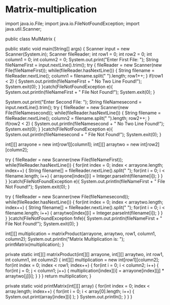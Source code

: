 # Matrix-multiplication
import java.io.File;
import java.io.FileNotFoundException;
import java.util.Scanner;

public class MulMatrix {
  
public static void main(String[] args)
{
Scanner input = new Scanner(System.in);
Scanner fileReader;
int row1 = 0;
int row2 = 0; 
int column1 = 0; 
int column2 = 0;
System.out.print("Enter First File: ");
String fileNameFirst = input.nextLine().trim();
try
{
fileReader = new Scanner(new File(fileNameFirst));
while(fileReader.hasNextLine())
{
String filename = fileReader.nextLine();
column1 = filename.split(" ").length;
row1++;
}
if(row1 < 2)
{
System.out.println(fileNameFirst + " No Two Line Found!");
System.exit(0);
}
}catch(FileNotFoundException e){
System.out.println(fileNameFirst + " File Not Found!");
System.exit(0);
}
  
System.out.print("Enter Second File: ");
String fileNamesecond = input.nextLine().trim();
try
{
fileReader = new Scanner(new File(fileNamesecond));
while(fileReader.hasNextLine())
{
String filename = fileReader.nextLine();
column2 = filename.split(" ").length;
row2++;
}
if(row2 < 2)
{
System.out.println(fileNamesecond + " No Two Line Found!");
System.exit(0);
}
}catch(FileNotFoundException e){
System.out.println(fileNamesecond + " File Not Found!");
System.exit(0);
}
  
int[][] arrayone = new int[row1][column1];
int[][] arraytwo = new int[row2][column2];
  
try
{
fileReader = new Scanner(new File(fileNameFirst));
while(fileReader.hasNextLine())
{
for(int index = 0; index < arrayone.length; index++)
{
String filename[] = fileReader.nextLine().split(" ");
for(int i = 0; i < filename.length; i++)
{
arrayone[index][i] = Integer.parseInt(filename[i]);
}
}
}
}catch(FileNotFoundException e){
System.out.println(fileNameFirst + " File Not Found!");
System.exit(0);
}
  
try
{
fileReader = new Scanner(new File(fileNamesecond));
while(fileReader.hasNextLine())
{
for(int index = 0; index < arraytwo.length; index++)
{
String filename[] = fileReader.nextLine().split(" ");
for(int i = 0; i < filename.length; i++)
{
arraytwo[index][i] = Integer.parseInt(filename[i]);
}
}
}
}catch(FileNotFoundException fnfe){
System.out.println(fileNameFirst + " File Not Found!");
System.exit(0);
}
  
int[][] multiplication = matrixProduct(arrayone, arraytwo, row1, column1, column2);
System.out.println("Matrix Multiplication is: ");
printMatrix(multiplication);
}
  
private static int[][] matrixProduct(int[][] arrayone, int[][] arraytwo, int row1, int column1, int column2)
{
int[][] multiplication = new int[row1][column2];
for(int index = 0; index < row1; index++)
{
for(int i = 0; i < column2; i++)
{
for(int j = 0; j < column1; j++)
{
multiplication[index][i] = arrayone[index][j] * arraytwo[j][i];
}
}
}
return multiplication;
}
  
private static void printMatrix(int[][] array)
{
for(int index = 0; index < array.length; index++)
{
for(int i = 0; i < array[0].length; i++)
{
System.out.print(array[index][i] );
}
System.out.println();
}
}
}
